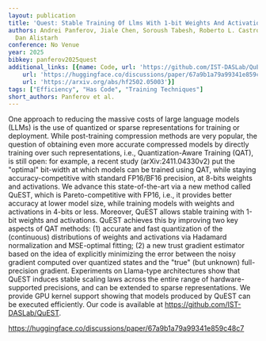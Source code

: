 ```yaml
---
layout: publication
title: 'Quest: Stable Training Of Llms With 1-bit Weights And Activations'
authors: Andrei Panferov, Jiale Chen, Soroush Tabesh, Roberto L. Castro, Mahdi Nikdan,
  Dan Alistarh
conference: No Venue
year: 2025
bibkey: panferov2025quest
additional_links: [{name: Code, url: 'https://github.com/IST-DASLab/QuEST'}, {name: Code,
    url: 'https://huggingface.co/discussions/paper/67a9b1a79a99341e859c48c7'}, {name: Paper,
    url: 'https://arxiv.org/abs/hf2502.05003'}]
tags: ["Efficiency", "Has Code", "Training Techniques"]
short_authors: Panferov et al.
---
```

One approach to reducing the massive costs of large language models (LLMs) is the use of quantized or sparse representations for training or deployment. While post-training compression methods are very popular, the question of obtaining even more accurate compressed models by directly training over such representations, i.e., Quantization-Aware Training (QAT), is still open: for example, a recent study (arXiv:2411.04330v2) put the "optimal" bit-width at which models can be trained using QAT, while staying accuracy-competitive with standard FP16/BF16 precision, at 8-bits weights and activations. We advance this state-of-the-art via a new method called QuEST, which is Pareto-competitive with FP16, i.e., it provides better accuracy at lower model size, while training models with weights and activations in 4-bits or less. Moreover, QuEST allows stable training with 1-bit weights and activations. QuEST achieves this by improving two key aspects of QAT methods: (1) accurate and fast quantization of the (continuous) distributions of weights and activations via Hadamard normalization and MSE-optimal fitting; (2) a new trust gradient estimator based on the idea of explicitly minimizing the error between the noisy gradient computed over quantized states and the "true" (but unknown) full-precision gradient. Experiments on Llama-type architectures show that QuEST induces stable scaling laws across the entire range of hardware-supported precisions, and can be extended to sparse representations. We provide GPU kernel support showing that models produced by QuEST can be executed efficiently. Our code is available at https://github.com/IST-DASLab/QuEST.

https://huggingface.co/discussions/paper/67a9b1a79a99341e859c48c7
